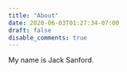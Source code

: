```yaml
---
title: "About"
date: 2020-06-03T01:27:34-07:00
draft: false
disable_comments: true
---
```


My name is Jack Sanford.
